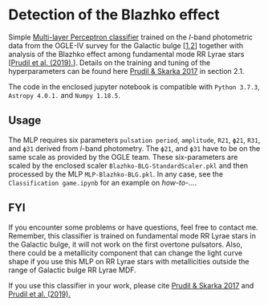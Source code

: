 # Detection of the Blazhko effect

Simple [Multi-layer Perceptron classifier](https://scikit-learn.org/stable/modules/generated/sklearn.neural_network.MLPClassifier.html "MLP sklearn") trained on the *I*-band photometric data from the OGLE-IV survey for the Galactic bulge [[1](https://ui.adsabs.harvard.edu/abs/2019AcA....69..321S/abstract "Cite"),[2](https://ui.adsabs.harvard.edu/abs/2014AcA....64..177S/abstract "Cite")] together with analysis of the Blazhko effect among fundamental mode RR Lyrae stars [[Prudil et al. (2019).](https://ui.adsabs.harvard.edu/abs/2017MNRAS.466.2602P/abstract "Cite")]. Details on the training and tuning of the hyperparameters can be found here [Prudil & Skarka 2017](https://ui.adsabs.harvard.edu/abs/2019MNRAS.484.4833P/abstract "Cite") in section 2.1.

The code in the enclosed jupyter notebook is compatible with `Python 3.7.3`, `Astropy 4.0.1.` and `Numpy 1.18.5`.

## Usage

The MLP requires six parameters `pulsation period`, `amplitude`, `R21`, `ϕ21`, `R31`, and `ϕ31` derived from *I*-band photometry. The `ϕ21`, and `ϕ31` have to be on the same scale as provided by the OGLE team. These six-parameters are scaled by the enclosed scaler `Blazhko-BLG-StandardScaler.pkl` and then processed by the MLP `MLP-Blazhko-BLG.pkl`. In any case, see the `Classification game.ipynb` for an example on *how-to-...*.

## FYI
If you encounter some problems or have questions, feel free to contact me. Remember, this classifier is trained on fundamental mode RR Lyrae stars in the Galactic bulge, it will not work on the first overtone pulsators. Also, there could be a metallicity component that can change the light curve shape if you use this MLP on RR Lyrae stars with metallicities outside the range of Galactic bulge RR Lyrae MDF.

If you use this classifier in your work, please cite [Prudil & Skarka 2017](https://ui.adsabs.harvard.edu/abs/2019MNRAS.484.4833P/abstract "Cite") and [Prudil et al. (2019).](https://ui.adsabs.harvard.edu/abs/2017MNRAS.466.2602P/abstract "Cite")
